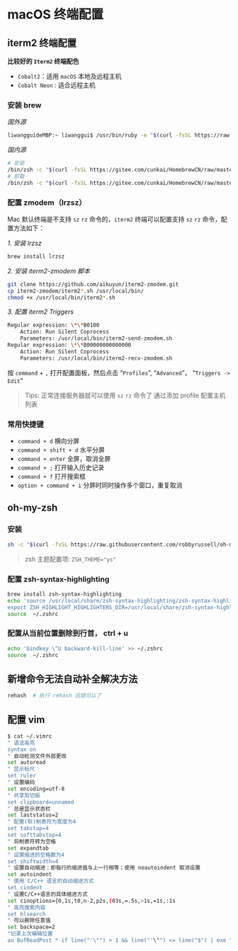 # macOS 终端配置


## iterm2 终端配置

**比较好的 `Iterm2` 终端配色**

- `Cobalt2`：适用 `macOS` 本地及远程主机
- `Cobalt Neon` : 适合远程主机

### 安装 brew

*国外源*

```bash
liwangguideMBP:~ liwanggui$ /usr/bin/ruby -e "$(curl -fsSL https://raw.githubusercontent.com/Homebrew/install/master/install)"
```

*国内源*

```bash
# 安装
/bin/zsh -c "$(curl -fsSL https://gitee.com/cunkai/HomebrewCN/raw/master/Homebrew.sh)"
# 卸载
/bin/zsh -c "$(curl -fsSL https://gitee.com/cunkai/HomebrewCN/raw/master/HomebrewUninstall.sh)"
```

### 配置 zmodem（lrzsz）

Mac 默认终端是不支持 `sz` `rz` 命令的，`iterm2` 终端可以配置支持 `sz` `rz`  命令，配置方法如下：

*1. 安装 lrzsz*

```bash
brew install lrzsz
```

*2. 安装 iterm2-zmodem 脚本*

```bash
git clone https://github.com/aikuyun/iterm2-zmodem.git
cp iterm2-zmodem/iterm2*.sh /usr/local/bin/
chmod +x /usr/local/bin/iterm2*.sh
```

*3. 配置 iterm2 Triggers*

```bash
Regular expression: \*\*B0100
    Action: Run Silent Coprocess
    Parameters: /usr/local/bin/iterm2-send-zmodem.sh
Regular expression: \*\*B00000000000000
    Action: Run Silent Coprocess
    Parameters: /usr/local/bin/iterm2-recv-zmodem.sh 
```

按 `command` + `,` 打开配置面板，然后点击 “`Profiles`”, “`Advanced`”， “`Triggers -> Edit`”

> Tips: 正常连接服务器就可以使用 `sz` `rz` 命令了
> 通过添加 profile 配置主机列表

### 常用快捷键

- `command + d` 横向分屏
- `command + shift + d` 水平分屏
- `command + enter` 全屏，取消全屏
- `command + ;` 打开输入历史记录
- `command + f` 打开搜索框
- `option + command + i` 分屏时同时操作多个窗口，重复取消

## oh-my-zsh

### 安装

```bash
sh -c "$(curl -fsSL https://raw.githubusercontent.com/robbyrussell/oh-my-zsh/master/tools/install.sh)"
```

> zsh 主题配置项: `ZSH_THEME="ys"`

### 配置 zsh-syntax-highlighting

```bash
brew install zsh-syntax-highlighting
echo 'source /usr/local/share/zsh-syntax-highlighting/zsh-syntax-highlighting.zsh
export ZSH_HIGHLIGHT_HIGHLIGHTERS_DIR=/usr/local/share/zsh-syntax-highlighting/highlighters' >> ~/.zshrc
source  ~/.zshrc
```

### 配置从当前位置删除到行首， ctrl + u

```bash
echo 'bindkey \^U backward-kill-line' >> ~/.zshrc
source  ~/.zshrc
```

## 新增命令无法自动补全解决方法

```bash
rehash  # 执行 rehash 后就可以了
```

## 配置 vim

```bash
$ cat ~/.vimrc
" 语法高亮
syntax on
" 自动检测文件外部更改
set autoread
" 显示标尺
set ruler
" 设置编码
set encoding=utf-8
" 共享剪切板
set clipboard=unnamed
" 总是显示状态栏
set laststatus=2
" 配置(软)制表符为宽度为4
set tabstop=4
set softtabstop=4
" 将制表符转为空格
set expandtab
" 设置缩进的空格数为4
set shiftwidth=4
" 设置自动缩进：即每行的缩进值与上一行相等；使用 noautoindent 取消设置
set autoindent
" 使用 C/C++ 语言的自动缩进方式
set cindent
" 设置C/C++语言的具体缩进方式
set cinoptions={0,1s,t0,n-2,p2s,(03s,=.5s,>1s,=1s,:1s
" 高亮搜索内容
set hlsearch
" 可以删除任意值
set backspace=2
"记录上次编辑位置
au BufReadPost * if line("'\"") > 1 && line("'\"") <= line("$") | exe "normal! g'\"" | endif
```

